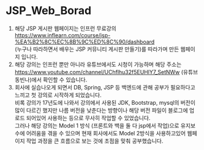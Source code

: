 # JSP_Web_Borad

1. 해당 JSP 게시판 웹페이지는 인프런 무료강의
<br> https://www.inflearn.com/course/jsp-%EA%B2%8C%EC%8B%9C%ED%8C%90/dashboard
<br> (누구나 따라하면서 배우는 JSP 커뮤니티 게시판 만들기)를 따라가며 만든 웹페이지 입니다.
2. 해당 강의는 인프런 뿐만 아니라 유튜브에서도 시청이 가능하며 해당 주소는
<br> https://www.youtube.com/channel/UChflhu32f5EUHlY7_SetNWw (유튜브 동빈나)에서 확인할 수 있습니다.
3. 회사에 실습나오게 되면서 DB, Spring, JSP 등 백엔드에 관해 공부가 필요하다고 느끼고 첫 강의로 시작하게 되었습니다.
<br> 비록 강의가 17년도에 나와서 강의에서 사용된 JDK, Bootstrap, mysql의 버전이 많이 다르긴 했지만 나름 버전을 낮춘다는 방향이나 해당 버전 파일이 
블로그에 업로드 되어있어 사용하는 등으로 무사히 작업할 수 있었습니다.
<br> 그러나 해당 강의는 Model 1 방식 (프론트와 백을 둘 다 jsp에서 작업)으로 유지보수에 어려움을 겪을 수 있으며 현재 회사에서도 Model 2방식을 사용하고있어 
웹페이지 작업 과정을 큰 흐름으로 보는 것에 초점을 맞춰 공부했습니다. 
